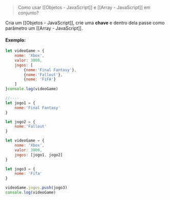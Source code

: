 
>Como usar [[Objetos - JavaScript]] e [[Array - JavaScript]] em conjunto?

Cria um [[Objetos - JavaScript]], crie uma **chave** e dentro dela passe como parâmetro um [[Array - JavaScript]].
#### Exemplo:
```js
let videoGame = {
	nome: 'Xbox',
	valor: 3000,
	jogos: [
		{nome:'Final Fantasy'}, 
		{nome:'Fallout'},
		{nome: 'FiFA'}
	]
}console.log(videoGame)

//----
let jogo1 = {
	nome:'Final Fantasy'
}

let jogo2 = {
	nome:'Fallout'
}

let videoGame = {
	nome: 'Xbox',
	valor: 3000,
	jogos: [jogo1, jogo2]
}

let jogo3 = {
	nome: 'Fifa'
}

videoGame.jogos.push(jogo3)
console.log(videoGame)
```